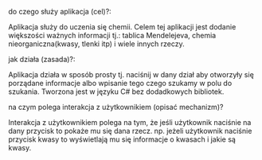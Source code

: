 do czego służy aplikacja (cel)?:

Aplikacja służy do uczenia się chemii.
Celem tej aplikacji jest dodanie większości ważnych informacji tj.: tablica Mendelejeva, chemia nieorganiczna(kwasy, tlenki itp) i wiele innych rzeczy.

jak działa (zasada)?:

Aplikacja działa w sposób prosty tj. naciśnij w dany dział aby otworzyły się porządane informacje albo wpisanie tego czego szukamy w polu do szukania.
Tworzona jest w języku C# bez dodadkowych bibliotek.

na czym polega interakcja z użytkownikiem (opisać mechanizm)?

Interakcja z użytkownikiem polega na tym, że jeśli użytkownik naciśnie na dany przycisk to pokaże mu się dana rzecz.
np. jeżeli użytkownik naciśnie przycisk kwasy to wyświetlają mu się informacje o kwasach i jakie są kwasy.
